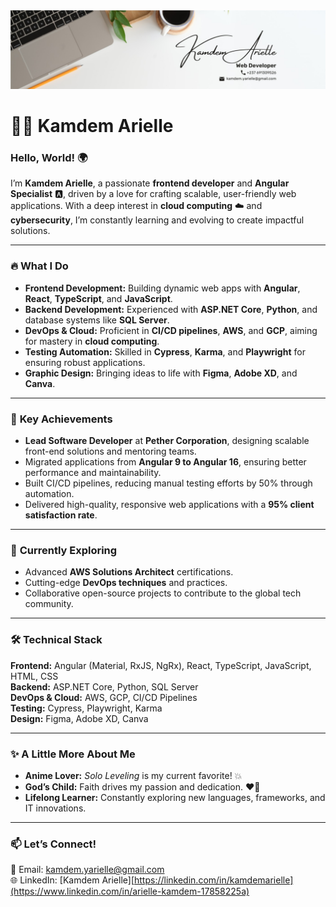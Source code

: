 <picture>
 <source media="(prefers-color-scheme: dark)" srcset="https://github.com/kamdem-arielle/kamdem-arielle/blob/581703d93dbffef20c8326b2a60ea3ee69484de0/linkedin%20profile.jpeg?raw=true">
 <source media="(prefers-color-scheme: light)" srcset="https://github.com/kamdem-arielle/kamdem-arielle/blob/581703d93dbffef20c8326b2a60ea3ee69484de0/linkedin%20profile.jpeg?raw=true">
 <img alt="YOUR-ALT-TEXT" src="https://github.com/kamdem-arielle/kamdem-arielle/blob/581703d93dbffef20c8326b2a60ea3ee69484de0/linkedin%20profile.jpeg?raw=true">
</picture>

# 👩‍💻 Kamdem Arielle  

### Hello, World! 🌍  

I’m **Kamdem Arielle**, a passionate **frontend developer** and **Angular Specialist** 🅰️, driven by a love for crafting scalable, user-friendly web applications. With a deep interest in **cloud computing** ☁️ and **cybersecurity**, I’m constantly learning and evolving to create impactful solutions.  

---

### 🔥 **What I Do**  
- **Frontend Development:** Building dynamic web apps with **Angular**, **React**, **TypeScript**, and **JavaScript**.  
- **Backend Development:** Experienced with **ASP.NET Core**, **Python**, and database systems like **SQL Server**.  
- **DevOps & Cloud:** Proficient in **CI/CD pipelines**, **AWS**, and **GCP**, aiming for mastery in **cloud computing**.  
- **Testing Automation:** Skilled in **Cypress**, **Karma**, and **Playwright** for ensuring robust applications.  
- **Graphic Design:** Bringing ideas to life with **Figma**, **Adobe XD**, and **Canva**.  

---

### 🌟 **Key Achievements**  
- **Lead Software Developer** at **Pether Corporation**, designing scalable front-end solutions and mentoring teams.  
- Migrated applications from **Angular 9 to Angular 16**, ensuring better performance and maintainability.  
- Built CI/CD pipelines, reducing manual testing efforts by 50% through automation.  
- Delivered high-quality, responsive web applications with a **95% client satisfaction rate**.  

---

### 🌱 **Currently Exploring**  
- Advanced **AWS Solutions Architect** certifications.  
- Cutting-edge **DevOps techniques** and practices.  
- Collaborative open-source projects to contribute to the global tech community.  

---

### 🛠️ **Technical Stack**  
**Frontend:** Angular (Material, RxJS, NgRx), React, TypeScript, JavaScript, HTML, CSS  
**Backend:** ASP.NET Core, Python, SQL Server  
**DevOps & Cloud:** AWS, GCP, CI/CD Pipelines  
**Testing:** Cypress, Playwright, Karma  
**Design:** Figma, Adobe XD, Canva  

---

### ✨ **A Little More About Me**  
- **Anime Lover:** *Solo Leveling* is my current favorite! 💥  
- **God’s Child:** Faith drives my passion and dedication. ❤️🙏  
- **Lifelong Learner:** Constantly exploring new languages, frameworks, and IT innovations.  

---

### 📫 **Let’s Connect!**  
📧 Email: [kamdem.yarielle@gmail.com](mailto:kamdem.yarielle@gmail.com)  
🌐 LinkedIn: [Kamdem Arielle][https://linkedin.com/in/kamdemarielle](https://www.linkedin.com/in/arielle-kamdem-17858225a)
